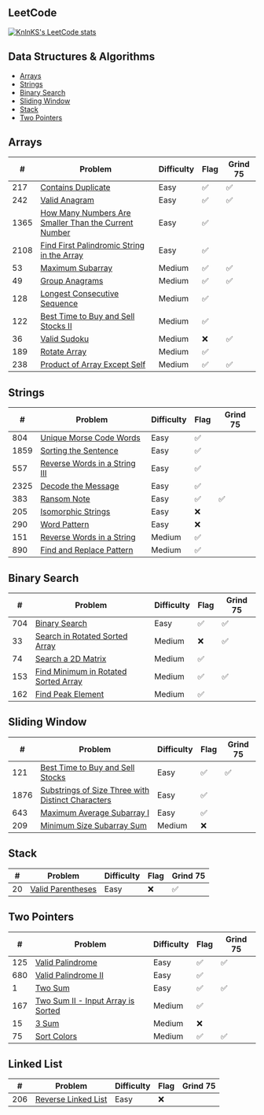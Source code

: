 ## LeetCode

[![KnlnKS's LeetCode stats](https://leetcode-stats-six.vercel.app/?username=joshdavidang)](https://github.com/KnlnKS/leetcode-stats)

## Data Structures & Algorithms

- [Arrays](https://github.com/joshuadavidang/data-structures-and-algorithms#arrays)
- [Strings](https://github.com/joshuadavidang/data-structures-and-algorithms#strings)
- [Binary Search](https://github.com/joshuadavidang/data-structures-and-algorithms#binary-search)
- [Sliding Window](https://github.com/joshuadavidang/data-structures-and-algorithms#sliding-window)
- [Stack](https://github.com/joshuadavidang/data-structures-and-algorithms#stack)
- [Two Pointers](https://github.com/joshuadavidang/data-structures-and-algorithms#two-pointers)

## Arrays

| #    | Problem                                                                                                                                     | Difficulty | Flag | Grind 75 |
| ---- | ------------------------------------------------------------------------------------------------------------------------------------------- | ---------- | ---- | -------- |
| 217  | [Contains Duplicate](https://leetcode.com/problems/contains-duplicate/)                                                                     | Easy       | ✅   | ✅       |
| 242  | [Valid Anagram](https://leetcode.com/problems/valid-anagram/)                                                                               | Easy       | ✅   | ✅       |
| 1365 | [How Many Numbers Are Smaller Than the Current Number](https://leetcode.com/problems/how-many-numbers-are-smaller-than-the-current-number/) | Easy       | ✅   |
| 2108 | [Find First Palindromic String in the Array](https://leetcode.com/problems/find-first-palindromic-string-in-the-array/)                     | Easy       | ✅   |
| 53   | [Maximum Subarray](https://leetcode.com/problems/maximum-subarray/)                                                                         | Medium     | ✅   | ✅       |
| 49   | [Group Anagrams](https://leetcode.com/problems/group-anagrams/)                                                                             | Medium     | ✅   | ✅       |
| 128  | [Longest Consecutive Sequence](https://leetcode.com/problems/longest-consecutive-sequence/)                                                 | Medium     | ✅   |
| 122  | [Best Time to Buy and Sell Stocks II](https://leetcode.com/problems/best-time-to-buy-and-sell-stock-ii/)                                    | Medium     | ✅   |
| 36   | [Valid Sudoku](https://leetcode.com/problems/valid-sudoku/)                                                                                 | Medium     | ❌   | ✅       |
| 189  | [Rotate Array](https://leetcode.com/problems/rotate-array/)                                                                                 | Medium     | ✅   |
| 238  | [Product of Array Except Self](https://leetcode.com/problems/product-of-array-except-self/)                                                 | Medium     | ✅   | ✅       |

## Strings

| #    | Problem                                                                                       | Difficulty | Flag | Grind 75 |
| ---- | --------------------------------------------------------------------------------------------- | ---------- | ---- | -------- |
| 804  | [Unique Morse Code Words](https://leetcode.com/problems/unique-morse-code-words/)             | Easy       | ✅   |
| 1859 | [Sorting the Sentence](https://leetcode.com/problems/sorting-the-sentence/)                   | Easy       | ✅   |
| 557  | [Reverse Words in a String III](https://leetcode.com/problems/reverse-words-in-a-string-iii/) | Easy       | ✅   |
| 2325 | [Decode the Message](https://leetcode.com/problems/decode-the-message/)                       | Easy       | ✅   |
| 383  | [Ransom Note](https://leetcode.com/problems/ransom-note/)                                     | Easy       | ✅   | ✅       |
| 205  | [Isomorphic Strings](https://leetcode.com/problems/isomorphic-strings/)                       | Easy       | ❌   |
| 290  | [Word Pattern](https://leetcode.com/problems/word-pattern)                                    | Easy       | ❌   |
| 151  | [Reverse Words in a String](https://leetcode.com/problems/reverse-words-in-a-string/)         | Medium     | ✅   |
| 890  | [Find and Replace Pattern](https://leetcode.com/problems/find-and-replace-pattern/)           | Medium     | ✅   |

## Binary Search

| #   | Problem                                                                                                     | Difficulty | Flag | Grind 75 |
| --- | ----------------------------------------------------------------------------------------------------------- | ---------- | ---- | -------- |
| 704 | [Binary Search](https://leetcode.com/problems/binary-search/)                                               | Easy       | ✅   | ✅       |
| 33  | [Search in Rotated Sorted Array](https://leetcode.com/problems/search-in-rotated-sorted-array/)             | Medium     | ❌   | ✅       |
| 74  | [Search a 2D Matrix](https://leetcode.com/problems/search-a-2d-matrix/)                                     | Medium     | ✅   |
| 153 | [Find Minimum in Rotated Sorted Array](https://leetcode.com/problems/find-minimum-in-rotated-sorted-array/) | Medium     | ✅   | ✅       |
| 162 | [Find Peak Element](https://leetcode.com/problems/find-peak-element/)                                       | Medium     | ✅   |

## Sliding Window

| #    | Problem                                                                                                                               | Difficulty | Flag | Grind 75 |
| ---- | ------------------------------------------------------------------------------------------------------------------------------------- | ---------- | ---- | -------- |
| 121  | [Best Time to Buy and Sell Stocks](https://leetcode.com/problems/best-time-to-buy-and-sell-stock/)                                    | Easy       | ✅   | ✅       |
| 1876 | [Substrings of Size Three with Distinct Characters](https://leetcode.com/problems/substrings-of-size-three-with-distinct-characters/) | Easy       | ✅   |
| 643  | [Maximum Average Subarray I](https://leetcode.com/problems/maximum-average-subarray-i/)                                               | Easy       | ✅   |
| 209  | [Minimum Size Subarray Sum](https://leetcode.com/problems/minimum-size-subarray-sum/)                                                 | Medium     | ❌   |

## Stack

| #   | Problem                                                               | Difficulty | Flag | Grind 75 |
| --- | --------------------------------------------------------------------- | ---------- | ---- | -------- |
| 20  | [Valid Parentheses](https://leetcode.com/problems/valid-parentheses/) | Easy       | ❌   | ✅       |

## Two Pointers

| #   | Problem                                                                                               | Difficulty | Flag | Grind 75 |
| --- | ----------------------------------------------------------------------------------------------------- | ---------- | ---- | -------- |
| 125 | [Valid Palindrome](https://leetcode.com/problems/valid-palindrome/)                                   | Easy       | ✅   | ✅       |
| 680 | [Valid Palindrome II](https://leetcode.com/problems/valid-palindrome-ii/)                             | Easy       | ✅   |
| 1   | [Two Sum](https://leetcode.com/problems/two-sum/)                                                     | Easy       | ✅   | ✅       |
| 167 | [Two Sum II - Input Array is Sorted](https://leetcode.com/problems/two-sum-ii-input-array-is-sorted/) | Medium     | ✅   |
| 15  | [3 Sum](https://leetcode.com/problems/3sum/)                                                          | Medium     | ❌   |
| 75  | [Sort Colors](https://leetcode.com/problems/sort-colors/)                                             | Medium     | ✅   | ✅       |

## Linked List

| #   | Problem                                                                   | Difficulty | Flag | Grind 75 |
| --- | ------------------------------------------------------------------------- | ---------- | ---- | -------- |
| 206 | [Reverse Linked List](https://leetcode.com/problems/reverse-linked-list/) | Easy       | ❌   |
